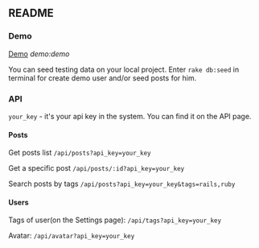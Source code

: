 ## README

### Demo
[Demo](http://apis.expaenergy.lclients.ru/login)
*demo:demo*

You can seed testing data on your local project. Enter `rake db:seed` in terminal for create demo user and/or seed posts for him. 

### API
`your_key` - it's your api key in the system. You can find it on the API page.

#### Posts
Get posts list `/api/posts?api_key=your_key`

Get a specific post `/api/posts/:id?api_key=your_key`

Search posts by tags `/api/posts?api_key=your_key&tags=rails,ruby`

#### Users
Tags of user(on the Settings page): `/api/tags?api_key=your_key`

Avatar: `/api/avatar?api_key=your_key`
